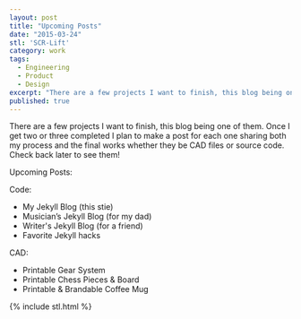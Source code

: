 ```yaml
---
layout: post
title: "Upcoming Posts"
date: "2015-03-24"
stl: 'SCR-Lift'
category: work
tags:
  - Engineering
  - Product
  - Design
excerpt: "There are a few projects I want to finish, this blog being one of them. Once I get two or three completed I plan to make a post for each one sharing both my process and the final works whether they be CAD files or source code. Check back later to see them!"
published: true
---
```


There are a few projects I want to finish, this blog being one of them. Once I get two or three completed I plan to make a post for each one sharing both my process and the final works whether they be CAD files or source code. Check back later to see them!

Upcoming Posts:

Code:
- My Jekyll Blog (this stie)
- Musician’s Jekyll Blog (for my dad)
- Writer's Jekyll Blog (for a friend)
- Favorite Jekyll hacks

CAD:
- Printable Gear System
- Printable Chess Pieces & Board
- Printable & Brandable Coffee Mug

{% include stl.html %}

